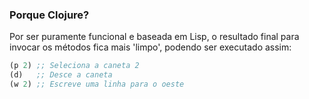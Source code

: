### Porque Clojure?

Por ser puramente funcional e baseada em Lisp, o resultado final para invocar os métodos fica mais 'limpo', podendo ser executado assim:

```Clojure
(p 2) ;; Seleciona a caneta 2
(d)   ;; Desce a caneta
(w 2) ;; Escreve uma linha para o oeste
```
